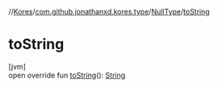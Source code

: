 //[Kores](../../../index.md)/[com.github.jonathanxd.kores.type](../index.md)/[NullType](index.md)/[toString](to-string.md)

# toString

[jvm]\
open override fun [toString](to-string.md)(): [String](https://kotlinlang.org/api/latest/jvm/stdlib/kotlin/-string/index.html)
